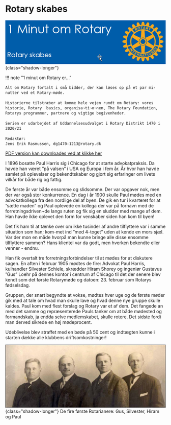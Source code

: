 # Rotary skabes

![4 punktsprøven](images/rotaryskabes.jpg){class="shadow-longer"} 

!!! note "1 minut om Rotary er..."

    Alt om Rotary fortalt i små bidder, der kan læses op på et par mi-nutter ved et Rotary-møde.
    
    Historierne tilstræber at komme hele vejen rundt om Rotary: vores historie, Rotary  basics, organisa¬ti¬o¬nen, The Rotary Foundation, Rotarys programmer, partnere og vigtige begivenheder.
    
    Serien er udarbejdet af Uddannelsesudvalget i Rotary Distrikt 1470 i 2020/21
    
    Redaktør: 
    Jens Erik Rasmussen, dg1470-1213@rotary.dk


<a href=https://1minut.rotary.dk/pdf-versioner/1_minut_om_Rotary_Rotary_skabes.pdf target=_blank>PDF version kan downloades ved at klikke her</a>


I 1896 bosatte Paul Harris sig i Chicago for at starte advokatpraksis. Da havde han været ”på valsen” i USA og Europa i fem år. År hvor han havde samlet på oplevelser og bekendtskaber og gjort sig erfaringer om livets vilkår for både rig og fattig. 


De første år var både ensomme og slidsomme. Der var opgaver nok, men der var også stor konkurrence. En dag i år 1900 skulle Paul mødes med en advokatkollega fra den nordlige del af byen. De gik en tur i kvarteret for at ”sætte maden” og Paul oplevede en kollega der var på fornavn med de forretningsdriven¬de langs ruten og fik sig en sludder med mange af dem. Han havde ikke oplevet den form for venskaber siden han kom til byen!


Det fik ham til at tænke over om ikke tusinder af andre tilflyttere var i samme situation som han; kom-met ind ”med 4-toget” uden at kende en mors sjæl. Var der mon en måde hvorpå man kunne bringe alle disse ensomme tilflyttere sammen?  Hans klientel var da godt, men hverken bekendte eller venner - endnu.


Han fik overtalt tre forretningsforbindelser til at mødes for at diskutere sagen. En aften i februar 1905 mødtes de fire: Advokat Paul Harris, kulhandler Silvester Schiele, skrædder Hiram Shorey og ingeniør Gustavus ”Gus” Loehr på dennes kontor i centrum af Chicago til det der senere blev kendt som det første Rotarymøde og datoen: 23. februar som Rotarys fødselsdag. 


Gruppen, der snart begyndte at vokse, mødtes hver uge og de første møder gik med at tale om hvad man skulle lave og hvad denne nye gruppe skulle kaldes. Paul kom med flest forslag og Rotary var et af dem. Det fangede an med det samme og repræsenterede Pauls tanker om at både mødested og formandskab, ja endda selve medlemskabet, skulle rotere. Det sidste fordi man derved sikrede en høj mødeprocent. 


Udeblivelse blev straffet med en bøde på 50 cent og indtægten kunne i starten dække alle klubbens driftsomkostninger!


![Rotary skabes](images/rotaryskabes2.jpg){class="shadow-longer"} 
De fire første Rotarianere: Gus, Silvester, Hiram og Paul